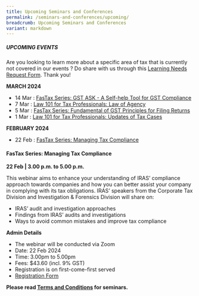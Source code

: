 ```yaml
---
title: Upcoming Seminars and Conferences
permalink: /seminars-and-conferences/upcoming/
breadcrumb: Upcoming Seminars and Conferences
variant: markdown
---
```

##### **UPCOMING EVENTS**
Are you looking to learn more about a specific area of tax that is currently not covered in our events ? 
Do share with us through this [Learning Needs Request Form](https://form.gov.sg/5d2c51283703d80011e52615). Thank you!

**MARCH 2024**
* 14 Mar : [FasTax Series: GST ASK - A Self-help Tool for GST Compliance](#14mar-ta-id)
* 7 Mar : [Law 101 for Tax Professionals: Law of Agency](#7mar-ta-id)
* 5 Mar : [FasTax Series: Fundamental of GST Principles for Filing Returns](#5mar-ta-id)
* 1 Mar : [Law 101 for Tax Professionals: Updates of Tax Cases](#1mar-ta-id)


**FEBRUARY 2024**
* 22 Feb : [FasTax Series: Managing Tax Compliance](#22feb-ta-id)


<a id="22feb-ta-id"></a>
#### **FasTax Series: Managing Tax Compliance**<br>
**22 Feb | 3.00 p.m. to 5.00 p.m.**

This webinar aims to enhance your understanding of IRAS’ compliance approach towards companies and how you can better assist your company in complying with its tax obligations. IRAS’ speakers from the Corporate Tax Division and Investigation &amp; Forensics Division will share on:
* IRAS’ audit and investigation approaches
* Findings from IRAS’ audits and investigations
* Ways to avoid common mistakes and improve tax compliance

**Admin Details**

* The webinar will be conducted via Zoom
* Date: 22 Feb 2024
* Time: 3.00pm to 5.00pm
* Fees: $43.60 (incl. 9% GST)
* Registration is on first-come-first served
* [Registration Form](https://form.gov.sg/65a6510bd34ff9001208c7db)



**Please read [Terms and Conditions](https://production-iras-tax-academy.netlify.com/executive-tax-programmes/terms-and-conditions/) for seminars.**